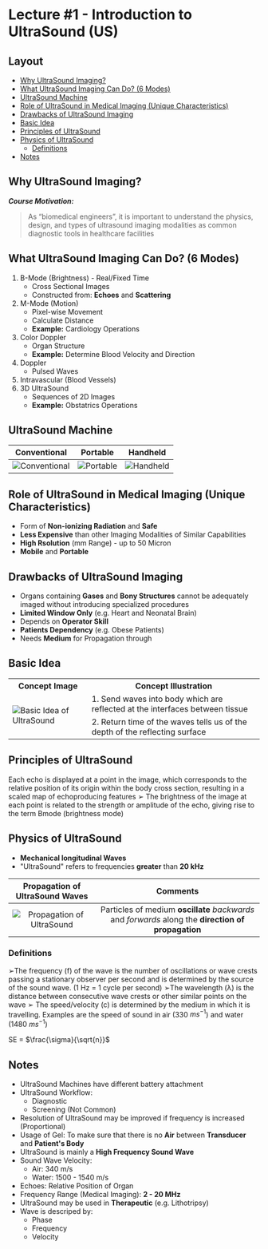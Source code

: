 # Lecture #1 - Introduction to UltraSound (US)

## Layout
* <a href="#A"> Why UltraSound Imaging? </a>
* <a href="#B"> What UltraSound Imaging Can Do? (6 Modes) </a>
* <a href="#C"> UltraSound Machine </a>
* <a href="#D"> Role of UltraSound in Medical Imaging (Unique Characteristics) </a>
* <a href="#E"> Drawbacks of UltraSound Imaging </a>
* <a href="#F"> Basic Idea </a>
* <a href="#G"> Principles of UltraSound </a>
* <a href="#H"> Physics of UltraSound </a>
  * <a href="#"> Definitions </a>
* <a href="#"> Notes </a>

<h2 id="A"> Why UltraSound Imaging? </h2>

***Course Motivation:***
> As “biomedical engineers”, it is important to understand the physics, design, and types of ultrasound imaging modalities as common diagnostic tools in healthcare facilities

<h2 id="B"> What UltraSound Imaging Can Do? (6 Modes) </h2>

1. B-Mode (Brightness) - Real/Fixed Time
   * Cross Sectional Images
   * Constructed from: **Echoes** and **Scattering**
2. M-Mode (Motion)
   * Pixel-wise Movement
   * Calculate Distance
   * **Example:** Cardiology Operations
3. Color Doppler
   * Organ Structure
   * **Example:** Determine Blood Velocity and Direction
4. Doppler
   * Pulsed Waves
5. Intravascular (Blood Vessels)
6. 3D UltraSound
   * Sequences of 2D Images
   * **Example:** Obstatrics Operations

<h2 id="C"> UltraSound Machine </h2>

Conventional | Portable | Handheld |
:-----------:|:--------:|:--------:|
![Conventional](https://github.com/mostafa20223/SBME-4th-Year-2nd-Term-/blob/main/Equipment/Dr-Ehab/imgs/Lec1/Conventional.png) | ![Portable](https://github.com/mostafa20223/SBME-4th-Year-2nd-Term-/blob/main/Equipment/Dr-Ehab/imgs/Lec1/Portable.png) | ![Handheld](https://github.com/mostafa20223/SBME-4th-Year-2nd-Term-/blob/main/Equipment/Dr-Ehab/imgs/Lec1/Handheld.png) |

<h2 id="D"> Role of UltraSound in Medical Imaging (Unique Characteristics) </h2>

* Form of **Non-ionizing Radiation** and **Safe**
* **Less Expensive** than other Imaging Modalities of Similar Capabilities
* **High Rsolution** (mm Range) - up to 50 Micron
* **Mobile** and **Portable**

<h2 id="E"> Drawbacks of UltraSound Imaging </h2>

* Organs containing **Gases** and **Bony Structures** cannot be adequately imaged without introducing specialized procedures
* **Limited Window Only** (e.g. Heart and Neonatal Brain)
* Depends on **Operator Skill**
* **Patients Dependency** (e.g. Obese Patients)
* Needs **Medium** for Propagation through

<h2 id="F"> Basic Idea </h2>

<table>
    <th> Concept Image</th>
    <th> Concept Illustration</th>
    <tr>
        <td rowspan=2> <img src="https://github.com/mostafa20223/SBME-4th-Year-2nd-Term-/blob/main/Equipment/Dr-Ehab/imgs/Lec1/Basic.png" alt="Basic Idea of UltraSound"/> </td>
        <td> 1. Send waves into body which are reflected at the interfaces between tissue </td>
    </tr>
    <tr>
        <td> 2. Return time of the waves tells us of the depth of the reflecting surface </td>
    </tr>
</table>

<h2 id="G"> Principles of UltraSound </h2>

Each echo is displayed at a point in the image, which corresponds to the relative position of its origin within the body cross section, resulting in a scaled map of echoproducing features
➢ The brightness of the image at each point is related to the strength or amplitude of the echo, giving rise to the term Bmode (brightness mode)

<h2 id="H"> Physics of UltraSound </h2>

* **Mechanical longitudinal Waves**
* "UltraSound" refers to frequencies **greater** than **20 kHz**

Propagation of UltraSound Waves | Comments |
:------------------------------:|:--------:|
![Propagation of UltraSound](https://github.com/mostafa20223/SBME-4th-Year-2nd-Term-/blob/main/Equipment/Dr-Ehab/imgs/Lec1/Propagation.png) | Particles of medium **oscillate** *backwards* and *forwards* along the **direction of propagation** |

<h3 id=""> Definitions </h3>

➢The frequency (f) of the wave is the number of oscillations or wave crests passing a stationary observer per second and is determined by the source of the sound wave. (1 Hz = 1 cycle per second)
➢The wavelength (λ) is the distance between consecutive wave crests or other similar points on the wave
➢ The speed/velocity (c) is determined by the medium in which it is travelling. Examples are the speed of sound in air (330 $m s^{-1}$) and water (1480 $m s^{-1}$)

SE = $\frac{\sigma}{\sqrt{n}}$

<h2 id=""> Notes </h2>

* UltraSound Machines have different battery attachment
* UltraSound Workflow:
  * Diagnostic
  * Screening (Not Common)
* Resolution of UltraSound may be improved if frequency is increased (Proportional)
* Usage of Gel: To make sure that there is no **Air** between **Transducer** and **Patient's Body**
* UltraSound is mainly a **High Frequency Sound Wave**
* Sound Wave Velocity:
  * Air: 340 m/s
  * Water: 1500 - 1540 m/s
* Echoes: Relative Position of Organ
* Frequency Range (Medical Imaging): **2 - 20 MHz**
* UltraSound may be used in **Therapeutic** (e.g. Lithotripsy)
* Wave is descriped by:
  * Phase
  * Frequency
  * Velocity